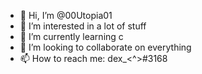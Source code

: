- 👋 Hi, I’m @00Utopia01
- 👀 I’m interested in a lot of stuff
- 🌱 I’m currently learning c
- 💞️ I’m looking to collaborate on everything
- 📫 How to reach me: dex_<^>#3168

<!---
00Utopia01/00Utopia01 is a ✨ special ✨ repository because its `README.md` (this file) appears on your GitHub profile.
You can click the Preview link to take a look at your changes.
--->
